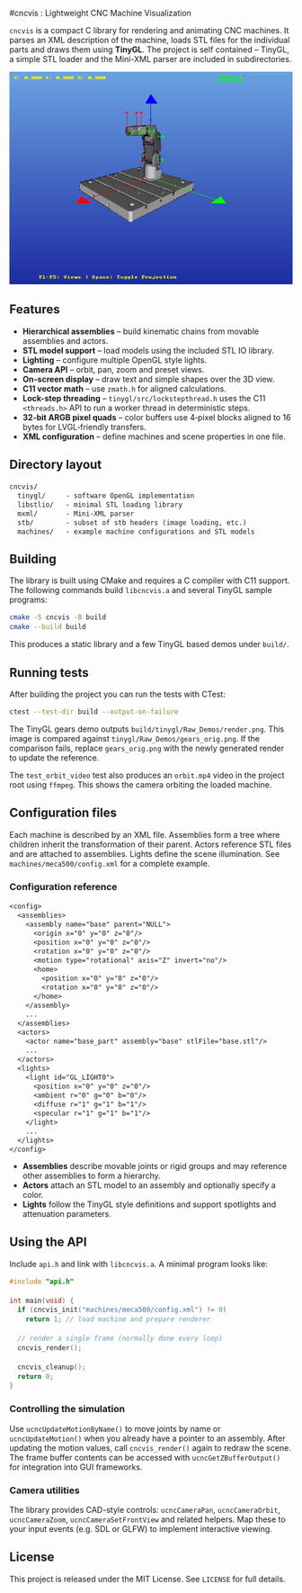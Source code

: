 #cncvis : Lightweight CNC Machine Visualization

`cncvis` is a compact C library for rendering and animating CNC machines.
It parses an XML description of the machine, loads STL files for the
individual parts and draws them using **TinyGL**. The project is self
contained – TinyGL, a simple STL loader and the Mini-XML parser are
included in subdirectories.

![Alt text](frame.png "a title")

## Features

- **Hierarchical assemblies** – build kinematic chains from movable
  assemblies and actors.
- **STL model support** – load models using the included STL IO library.
- **Lighting** – configure multiple OpenGL style lights.
- **Camera API** – orbit, pan, zoom and preset views.
- **On-screen display** – draw text and simple shapes over the 3D view.
- **C11 vector math** – use `zmath.h` for aligned calculations.
- **Lock-step threading** – `tinygl/src/lockstepthread.h` uses the C11 `<threads.h>` API
  to run a worker thread in deterministic steps.
- **32-bit ARGB pixel quads** – color buffers use 4‑pixel blocks aligned to
  16 bytes for LVGL‑friendly transfers.
- **XML configuration** – define machines and scene properties in one file.

## Directory layout

```
cncvis/
  tinygl/     - software OpenGL implementation
  libstlio/   - minimal STL loading library
  mxml/       - Mini-XML parser
  stb/        - subset of stb headers (image loading, etc.)
  machines/   - example machine configurations and STL models
```

## Building

The library is built using CMake and requires a C compiler with C11
support. The following commands build `libcncvis.a` and several TinyGL
sample programs:

```bash
cmake -S cncvis -B build
cmake --build build
```

This produces a static library and a few TinyGL based demos under `build/`.

## Running tests

After building the project you can run the tests with CTest:

```bash
ctest --test-dir build --output-on-failure
```

The TinyGL gears demo outputs `build/tinygl/Raw_Demos/render.png`. This image is
compared against `tinygl/Raw_Demos/gears_orig.png`. If the comparison fails,
replace `gears_orig.png` with the newly generated render to update the
reference.

The `test_orbit_video` test also produces an `orbit.mp4` video in the project
root using `ffmpeg`. This shows the camera orbiting the loaded machine.

## Configuration files

Each machine is described by an XML file. Assemblies form a tree where
children inherit the transformation of their parent. Actors reference
STL files and are attached to assemblies. Lights define the scene
illumination. See `machines/meca500/config.xml` for a complete example.

### Configuration reference

```
<config>
  <assemblies>
    <assembly name="base" parent="NULL">
      <origin x="0" y="0" z="0"/>
      <position x="0" y="0" z="0"/>
      <rotation x="0" y="0" z="0"/>
      <motion type="rotational" axis="Z" invert="no"/>
      <home>
        <position x="0" y="0" z="0"/>
        <rotation x="0" y="0" z="0"/>
      </home>
    </assembly>
    ...
  </assemblies>
  <actors>
    <actor name="base_part" assembly="base" stlFile="base.stl"/>
    ...
  </actors>
  <lights>
    <light id="GL_LIGHT0">
      <position x="0" y="0" z="0"/>
      <ambient r="0" g="0" b="0"/>
      <diffuse r="1" g="1" b="1"/>
      <specular r="1" g="1" b="1"/>
    </light>
    ...
  </lights>
</config>
```

- **Assemblies** describe movable joints or rigid groups and may reference
  other assemblies to form a hierarchy.
- **Actors** attach an STL model to an assembly and optionally specify a color.
- **Lights** follow the TinyGL style definitions and support spotlights
  and attenuation parameters.

## Using the API

Include `api.h` and link with `libcncvis.a`. A minimal program
looks like:

```c
#include "api.h"

int main(void) {
  if (cncvis_init("machines/meca500/config.xml") != 0)
    return 1; // load machine and prepare renderer

  // render a single frame (normally done every loop)
  cncvis_render();

  cncvis_cleanup();
  return 0;
}
```

### Controlling the simulation

Use `ucncUpdateMotionByName()` to move joints by name or
`ucncUpdateMotion()` when you already have a pointer to an assembly.
After updating the motion values, call `cncvis_render()` again to redraw
the scene. The frame buffer contents can be accessed with
`ucncGetZBufferOutput()` for integration into GUI frameworks.

### Camera utilities

The library provides CAD-style controls:
`ucncCameraPan`, `ucncCameraOrbit`, `ucncCameraZoom`, `ucncCameraSetFrontView`
and related helpers. Map these to your input events (e.g. SDL or GLFW)
to implement interactive viewing.

## License

This project is released under the MIT License. See `LICENSE` for
full details.
